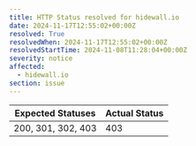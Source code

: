 ```yaml
---
title: HTTP Status resolved for hidewall.io
date: 2024-11-17T12:55:02+00:00Z
resolved: True
resolvedWhen: 2024-11-17T12:55:02+00:00Z
resolvedStartTime: 2024-11-08T11:28:04+00:00Z
severity: notice
affected:
  - hidewall.io
section: issue
---
```


| Expected Statuses | Actual Status  |
|-------------------|----------------|
| 200, 301, 302, 403 | 403 |
